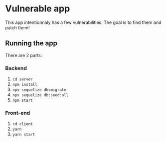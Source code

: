 # Vulnerable app

This app intentionnaly has a few vulnerabilities. The goal is to find them and patch them!

## Running the app

There are 2 parts:

### Backend

1. `cd server`
1. `npm install`
1. `npx sequelize db:migrate`
1. `npx sequelize db:seed:all`
1. `npm start`

### Front-end

1. `cd client`
1. `yarn`
1. `yarn start`
